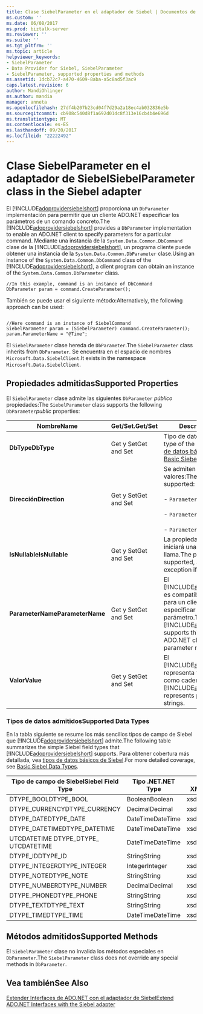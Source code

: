 ```yaml
---
title: Clase SiebelParameter en el adaptador de Siebel | Documentos de Microsoft
ms.custom: ''
ms.date: 06/08/2017
ms.prod: biztalk-server
ms.reviewer: ''
ms.suite: ''
ms.tgt_pltfrm: ''
ms.topic: article
helpviewer_keywords:
- SiebelParameter
- Data Provider for Siebel, SiebelParameter
- SiebelParameter, supported properties and methods
ms.assetid: 1dcb72c7-a470-4609-8aba-a5c8ad5f3ac9
caps.latest.revision: 6
author: MandiOhlinger
ms.author: mandia
manager: anneta
ms.openlocfilehash: 27df4b207b23cd04f7d29a2a18ec4ab032836e5b
ms.sourcegitcommit: cb908c540d8f1a692d01dc8f313e16cb4b4e696d
ms.translationtype: MT
ms.contentlocale: es-ES
ms.lasthandoff: 09/20/2017
ms.locfileid: "22222492"
---
```

# <a name="siebelparameter-class-in-the-siebel-adapter"></a><span data-ttu-id="36d86-102">Clase SiebelParameter en el adaptador de Siebel</span><span class="sxs-lookup"><span data-stu-id="36d86-102">SiebelParameter class in the Siebel adapter</span></span>
<span data-ttu-id="36d86-103">El [!INCLUDE[adoprovidersiebelshort](../../includes/adoprovidersiebelshort-md.md)] proporciona un `DbParameter` implementación para permitir que un cliente ADO.NET especificar los parámetros de un comando concreto.</span><span class="sxs-lookup"><span data-stu-id="36d86-103">The [!INCLUDE[adoprovidersiebelshort](../../includes/adoprovidersiebelshort-md.md)] provides a `DbParameter` implementation to enable an ADO.NET client to specify parameters for a particular command.</span></span> <span data-ttu-id="36d86-104">Mediante una instancia de la `System.Data.Common.DbCommand` clase de la [!INCLUDE[adoprovidersiebelshort](../../includes/adoprovidersiebelshort-md.md)], un programa cliente puede obtener una instancia de la `System.Data.Common.DbParameter` clase.</span><span class="sxs-lookup"><span data-stu-id="36d86-104">Using an instance of the `System.Data.Common.DbCommand` class of the [!INCLUDE[adoprovidersiebelshort](../../includes/adoprovidersiebelshort-md.md)], a client program can obtain an instance of the `System.Data.Common.DbParameter` class.</span></span>  
  
```  
//In this example, command is an instance of DbCommand  
DbParameter param = command.CreateParameter();  
```  
  
 <span data-ttu-id="36d86-105">También se puede usar el siguiente método:</span><span class="sxs-lookup"><span data-stu-id="36d86-105">Alternatively, the following approach can be used:</span></span>  
  
```  
  
//Here command is an instance of SiebelCommand  
SiebelParameter param = (SiebelParameter) command.CreateParameter();                  
param.ParameterName = "@Time";  
```  
  
 <span data-ttu-id="36d86-106">El `SiebelParameter` clase hereda de `DbParameter`.</span><span class="sxs-lookup"><span data-stu-id="36d86-106">The `SiebelParameter` class inherits from `DbParameter`.</span></span>  <span data-ttu-id="36d86-107">Se encuentra en el espacio de nombres `Microsoft.Data.SiebelClient`.</span><span class="sxs-lookup"><span data-stu-id="36d86-107">It exists in the namespace `Microsoft.Data.SiebelClient`.</span></span>  
  
## <a name="supported-properties"></a><span data-ttu-id="36d86-108">Propiedades admitidas</span><span class="sxs-lookup"><span data-stu-id="36d86-108">Supported Properties</span></span>  
 <span data-ttu-id="36d86-109">El `SiebelParameter` clase admite las siguientes `DbParameter` *público* propiedades:</span><span class="sxs-lookup"><span data-stu-id="36d86-109">The `SiebelParameter` class supports the following `DbParameter`*public* properties:</span></span>  
  
|<span data-ttu-id="36d86-110">Nombre</span><span class="sxs-lookup"><span data-stu-id="36d86-110">Name</span></span>|<span data-ttu-id="36d86-111">Get/Set.</span><span class="sxs-lookup"><span data-stu-id="36d86-111">Get/Set</span></span>|<span data-ttu-id="36d86-112">Description</span><span class="sxs-lookup"><span data-stu-id="36d86-112">Description</span></span>|  
|----------|--------------|-----------------|  
|<span data-ttu-id="36d86-113">**DbType**</span><span class="sxs-lookup"><span data-stu-id="36d86-113">**DbType**</span></span>|<span data-ttu-id="36d86-114">Get y Set</span><span class="sxs-lookup"><span data-stu-id="36d86-114">Get and Set</span></span>|<span data-ttu-id="36d86-115">Tipo de datos del parámetro.</span><span class="sxs-lookup"><span data-stu-id="36d86-115">Data type of the parameter.</span></span> <span data-ttu-id="36d86-116">Vea [tipos de datos básicos de Siebel](../../adapters-and-accelerators/adapter-siebel/basic-siebel-data-types.md).</span><span class="sxs-lookup"><span data-stu-id="36d86-116">See [Basic Siebel Data Types](../../adapters-and-accelerators/adapter-siebel/basic-siebel-data-types.md).</span></span>|  
|<span data-ttu-id="36d86-117">**Dirección**</span><span class="sxs-lookup"><span data-stu-id="36d86-117">**Direction**</span></span>|<span data-ttu-id="36d86-118">Get y Set</span><span class="sxs-lookup"><span data-stu-id="36d86-118">Get and Set</span></span>|<span data-ttu-id="36d86-119">Se admiten los siguientes valores:</span><span class="sxs-lookup"><span data-stu-id="36d86-119">The following values are supported:</span></span><br /><br /> -                     `ParameterDirection.Input`<br /><br /> -                     `ParameterDirection.Output`<br /><br /> -                     `ParameterDirection.InputOutput`|  
|<span data-ttu-id="36d86-120">**IsNullable**</span><span class="sxs-lookup"><span data-stu-id="36d86-120">**IsNullable**</span></span>|<span data-ttu-id="36d86-121">Get y Set</span><span class="sxs-lookup"><span data-stu-id="36d86-121">Get and Set</span></span>|<span data-ttu-id="36d86-122">La propiedad no se admite e iniciará una excepción si se llama.</span><span class="sxs-lookup"><span data-stu-id="36d86-122">The property is not supported, and will throw an exception if called.</span></span>|  
|<span data-ttu-id="36d86-123">**ParameterName**</span><span class="sxs-lookup"><span data-stu-id="36d86-123">**ParameterName**</span></span>|<span data-ttu-id="36d86-124">Get y Set</span><span class="sxs-lookup"><span data-stu-id="36d86-124">Get and Set</span></span>|<span data-ttu-id="36d86-125">El [!INCLUDE[adoprovidersiebelshort](../../includes/adoprovidersiebelshort-md.md)] es compatible con esta propiedad para un cliente ADO.NET especificar el nombre del parámetro.</span><span class="sxs-lookup"><span data-stu-id="36d86-125">The [!INCLUDE[adoprovidersiebelshort](../../includes/adoprovidersiebelshort-md.md)] supports this property for an ADO.NET client to specify the parameter name.</span></span>|  
|<span data-ttu-id="36d86-126">**Valor**</span><span class="sxs-lookup"><span data-stu-id="36d86-126">**Value**</span></span>|<span data-ttu-id="36d86-127">Get y Set</span><span class="sxs-lookup"><span data-stu-id="36d86-127">Get and Set</span></span>|<span data-ttu-id="36d86-128">El [!INCLUDE[adoprovidersiebelshort](../../includes/adoprovidersiebelshort-md.md)] representa valores de parámetro como cadenas.</span><span class="sxs-lookup"><span data-stu-id="36d86-128">The [!INCLUDE[adoprovidersiebelshort](../../includes/adoprovidersiebelshort-md.md)] represents parameter values as strings.</span></span>|  
  
###  <a name="BKMK_Datatypes"></a><span data-ttu-id="36d86-129">Tipos de datos admitidos</span><span class="sxs-lookup"><span data-stu-id="36d86-129">Supported Data Types</span></span>  
 <span data-ttu-id="36d86-130">En la tabla siguiente se resume los más sencillos tipos de campo de Siebel que [!INCLUDE[adoprovidersiebelshort](../../includes/adoprovidersiebelshort-md.md)] admite.</span><span class="sxs-lookup"><span data-stu-id="36d86-130">The following table summarizes the simple Siebel field types that [!INCLUDE[adoprovidersiebelshort](../../includes/adoprovidersiebelshort-md.md)] supports.</span></span> <span data-ttu-id="36d86-131">Para obtener cobertura más detallada, vea [tipos de datos básicos de Siebel](../../adapters-and-accelerators/adapter-siebel/basic-siebel-data-types.md).</span><span class="sxs-lookup"><span data-stu-id="36d86-131">For more detailed coverage, see [Basic Siebel Data Types](../../adapters-and-accelerators/adapter-siebel/basic-siebel-data-types.md).</span></span>  
  
|<span data-ttu-id="36d86-132">Tipo de campo de Siebel</span><span class="sxs-lookup"><span data-stu-id="36d86-132">Siebel Field Type</span></span>|<span data-ttu-id="36d86-133">Tipo .NET</span><span class="sxs-lookup"><span data-stu-id="36d86-133">.NET Type</span></span>|<span data-ttu-id="36d86-134">Tipo de esquema XML</span><span class="sxs-lookup"><span data-stu-id="36d86-134">XML Schema Type</span></span>|  
|-----------------------|---------------|---------------------|  
|<span data-ttu-id="36d86-135">DTYPE_BOOL</span><span class="sxs-lookup"><span data-stu-id="36d86-135">DTYPE_BOOL</span></span>|<span data-ttu-id="36d86-136">Boolean</span><span class="sxs-lookup"><span data-stu-id="36d86-136">Boolean</span></span>|<span data-ttu-id="36d86-137">xsd:boolean</span><span class="sxs-lookup"><span data-stu-id="36d86-137">xsd:boolean</span></span>|  
|<span data-ttu-id="36d86-138">DTYPE_CURRENCY</span><span class="sxs-lookup"><span data-stu-id="36d86-138">DTYPE_CURRENCY</span></span>|<span data-ttu-id="36d86-139">Decimal</span><span class="sxs-lookup"><span data-stu-id="36d86-139">Decimal</span></span>|<span data-ttu-id="36d86-140">xsd:decimal</span><span class="sxs-lookup"><span data-stu-id="36d86-140">xsd:decimal</span></span>|  
|<span data-ttu-id="36d86-141">DTYPE_DATE</span><span class="sxs-lookup"><span data-stu-id="36d86-141">DTYPE_DATE</span></span>|<span data-ttu-id="36d86-142">DateTime</span><span class="sxs-lookup"><span data-stu-id="36d86-142">DateTime</span></span>|<span data-ttu-id="36d86-143">xsd:dateTime</span><span class="sxs-lookup"><span data-stu-id="36d86-143">xsd:dateTime</span></span>|  
|<span data-ttu-id="36d86-144">DTYPE_DATETIME</span><span class="sxs-lookup"><span data-stu-id="36d86-144">DTYPE_DATETIME</span></span>|<span data-ttu-id="36d86-145">DateTime</span><span class="sxs-lookup"><span data-stu-id="36d86-145">DateTime</span></span>|<span data-ttu-id="36d86-146">xsd:dateTime</span><span class="sxs-lookup"><span data-stu-id="36d86-146">xsd:dateTime</span></span>|  
|<span data-ttu-id="36d86-147">UTCDATETIME DTYPE_</span><span class="sxs-lookup"><span data-stu-id="36d86-147">DTYPE_ UTCDATETIME</span></span>|<span data-ttu-id="36d86-148">DateTime</span><span class="sxs-lookup"><span data-stu-id="36d86-148">DateTime</span></span>|<span data-ttu-id="36d86-149">xsd:dateTime</span><span class="sxs-lookup"><span data-stu-id="36d86-149">xsd:dateTime</span></span>|  
|<span data-ttu-id="36d86-150">DTYPE_ID</span><span class="sxs-lookup"><span data-stu-id="36d86-150">DTYPE_ID</span></span>|<span data-ttu-id="36d86-151">String</span><span class="sxs-lookup"><span data-stu-id="36d86-151">String</span></span>|<span data-ttu-id="36d86-152">xsd:cadena</span><span class="sxs-lookup"><span data-stu-id="36d86-152">xsd:string</span></span>|  
|<span data-ttu-id="36d86-153">DTYPE_INTEGER</span><span class="sxs-lookup"><span data-stu-id="36d86-153">DTYPE_INTEGER</span></span>|<span data-ttu-id="36d86-154">Integer</span><span class="sxs-lookup"><span data-stu-id="36d86-154">Integer</span></span>|<span data-ttu-id="36d86-155">xsd:int</span><span class="sxs-lookup"><span data-stu-id="36d86-155">xsd:int</span></span>|  
|<span data-ttu-id="36d86-156">DTYPE_NOTE</span><span class="sxs-lookup"><span data-stu-id="36d86-156">DTYPE_NOTE</span></span>|<span data-ttu-id="36d86-157">String</span><span class="sxs-lookup"><span data-stu-id="36d86-157">String</span></span>|<span data-ttu-id="36d86-158">xsd:cadena</span><span class="sxs-lookup"><span data-stu-id="36d86-158">xsd:string</span></span>|  
|<span data-ttu-id="36d86-159">DTYPE_NUMBER</span><span class="sxs-lookup"><span data-stu-id="36d86-159">DTYPE_NUMBER</span></span>|<span data-ttu-id="36d86-160">Decimal</span><span class="sxs-lookup"><span data-stu-id="36d86-160">Decimal</span></span>|<span data-ttu-id="36d86-161">xsd:decimal</span><span class="sxs-lookup"><span data-stu-id="36d86-161">xsd:decimal</span></span>|  
|<span data-ttu-id="36d86-162">DTYPE_PHONE</span><span class="sxs-lookup"><span data-stu-id="36d86-162">DTYPE_PHONE</span></span>|<span data-ttu-id="36d86-163">String</span><span class="sxs-lookup"><span data-stu-id="36d86-163">String</span></span>|<span data-ttu-id="36d86-164">xsd:cadena</span><span class="sxs-lookup"><span data-stu-id="36d86-164">xsd:string</span></span>|  
|<span data-ttu-id="36d86-165">DTYPE_TEXT</span><span class="sxs-lookup"><span data-stu-id="36d86-165">DTYPE_TEXT</span></span>|<span data-ttu-id="36d86-166">String</span><span class="sxs-lookup"><span data-stu-id="36d86-166">String</span></span>|<span data-ttu-id="36d86-167">xsd:cadena</span><span class="sxs-lookup"><span data-stu-id="36d86-167">xsd:string</span></span>|  
|<span data-ttu-id="36d86-168">DTYPE_TIME</span><span class="sxs-lookup"><span data-stu-id="36d86-168">DTYPE_TIME</span></span>|<span data-ttu-id="36d86-169">DateTime</span><span class="sxs-lookup"><span data-stu-id="36d86-169">DateTime</span></span>|<span data-ttu-id="36d86-170">xsd:dateTime</span><span class="sxs-lookup"><span data-stu-id="36d86-170">xsd:dateTime</span></span>|  
  
## <a name="supported-methods"></a><span data-ttu-id="36d86-171">Métodos admitidos</span><span class="sxs-lookup"><span data-stu-id="36d86-171">Supported Methods</span></span>  
 <span data-ttu-id="36d86-172">El `SiebelParameter` clase no invalida los métodos especiales en `DbParameter`.</span><span class="sxs-lookup"><span data-stu-id="36d86-172">The `SiebelParameter` class does not override any special methods in `DbParameter`.</span></span>  
  
## <a name="see-also"></a><span data-ttu-id="36d86-173">Vea también</span><span class="sxs-lookup"><span data-stu-id="36d86-173">See Also</span></span>  
 [<span data-ttu-id="36d86-174">Extender Interfaces de ADO.NET con el adaptador de Siebel</span><span class="sxs-lookup"><span data-stu-id="36d86-174">Extend ADO.NET Interfaces with the Siebel adapter</span></span>](../../adapters-and-accelerators/adapter-siebel/extend-ado-net-interfaces-with-the-siebel-adapter.md)